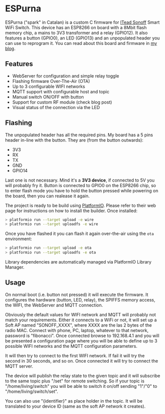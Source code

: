# ESPurna

ESPurna ("spark" in Catalan) is a custom C firmware for [ITead Sonoff][1] Smart WiFi Switch.
This device has an ESP8266 on board with a 8Mbit flash memory chip, a mains to 3V3 transformer
and a relay (GPIO12). It also features a button (GPIO0), an LED (GPIO13) and an unpopulated header you can use to reprogram it.
You can read about this board and firmware in [my blog][2].

## Features

* WebServer for configuration and simple relay toggle
* Flashing firmware Over-The-Air (OTA)
* Up to 3 configurable WIFI networks
* MQTT support with configurable host and topic
* Manual switch ON/OFF with button
* Support for custom RF module (check blog post)
* Visual status of the connection via the LED

## Flashing

The unpopulated header has all the required pins. My board has a 5 pins header
in-line with the button. They are (from the button outwards):

* 3V3
* RX
* TX
* GND
* GPIO14

Last one is not necessary. Mind it's a **3V3 device**, if connected to 5V you will
probably fry it. Button is connected to GPIO0 on the ESP8266 chip, so to enter
flash mode you have to hold the button pressed while powering on the board, then
you can realease it again.

The project is ready to be build using [PlatformIO][3].
Please refer to their web page for instructions on how to install the builder.
Once installed:

```bash
> platformio run --target upload -e wire
> platformio run --target uploadfs -e wire
```

Once you have flashed it you can flash it again over-the-air using the ```ota``` environment:

```bash
> platformio run --target upload -e ota
> platformio run --target uploadfs -e ota
```

Library dependencies are automatically managed via PlatformIO Library Manager.

## Usage

On normal boot (i.e. button not pressed) it will execute the firmware.
It configures the hardware (button, LED, relay), the SPIFFS memory access, the
WIFI, the WebServer and MQTT connection.

Obviously the default values for WIFI network and MQTT will probably not match
your requirements. Either it connects to a WiFi or not, it will set up a Soft AP
named "SONOFF_XXXX", where XXXX are the las 2 bytes of the radio MAC. Connect with
phone, PC, laptop, whatever to that network, password is "fibonacci". Once connected
browse to 192.168.4.1 and you will be presented a configuration page where you will
be able to define up to 3 possible WIFI networks and the MQTT configuration parameters.

It will then try to connect to the first WIFI network. If fail it will try the second
in 30 seconds, and so on. Once connected it will try to connect the MQTT server.

The device will publish the relay state to the given topic and it will subscribe to
the same topic plus "/set" for remote switching. So if your topic is "/home/living/switch"
you will be able to switch it on/off sending "1"/"0" to "/home/living/switch/set".

You can also use "{identifier}" as place holder in the topic. It will be translated to
your device ID (same as the soft AP network it creates).


[1]: https://www.itead.cc/sonoff-wifi-wireless-switch.html
[2]: http://tinkerman.cat/adding-rf-to-a-non-rf-itead-sonoff
[3]: http://www.platformio.org
